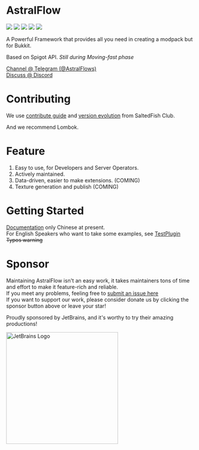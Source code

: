 # AstralFlow

![](https://img.shields.io/github/license/iceBear67/AstralFlow?style=flat-square)
![](https://img.shields.io/github/v/release/iceBear67/AstralFlow?style=flat-square)
![](https://img.shields.io/tokei/lines/github/iceBear67/AstralFlow?style=flat-square)
![](https://img.shields.io/github/actions/workflow/status/InlinedLambdas/AstralFlow/unittest.yml?style=flat-square)
![](https://img.shields.io/github/commit-activity/m/inlinedlambdas/astralflow.svg?label=commits&style=flat-square)

A Powerful Framework that provides all you need in creating a modpack but for Bukkit.

Based on Spigot API. *Still during Moving-fast phase*

[Channel @ Telegram (@AstralFlows)](https://t.me/AstralFlows)  
[Discuss @ Discord](https://discord.gg/fSkxjB4z6A)

# Contributing

We use [contribute guide](https://github.com/saltedfishclub/documents/blob/main/CONTRIBUTING.md)
and [version evolution](https://github.com/saltedfishclub/documents/blob/main/Evolution.md) from SaltedFish Club.

And we recommend Lombok.

# Feature

1. Easy to use, for Developers and Server Operators.
2. Actively maintained.
3. Data-driven, easier to make extensions. (COMING)
4. Texture generation and publish (COMING)

# Getting Started

[Documentation](https://inlinedlambdas.codeberg.page/astralflow/docs#/) only Chinese at present.  
For English Speakers who want to take some examples,
see [TestPlugin](./test-plugin/src/main/java/io/ib67/astralflow/TestPlugin.java)  
~~Typos warning~~

# Sponsor

Maintaining AstralFlow isn't an easy work, it takes maintainers tons of time and effort to make it feature-rich and
reliable.    
If you meet any problems, feeling free
to [submit an issue here](https://codeberg.org/InlinedLambdas/AstralFlow/issues/new)  
If you want to support our work, please consider donate us by clicking the sponsor button above or leave your star!

Proudly sponsored by JetBrains, and it's worthy to try their amazing productions!

<img src="https://resources.jetbrains.com/storage/products/company/brand/logos/jb_beam.png" width="300" height="300"  alt="JetBrains Logo"/>
